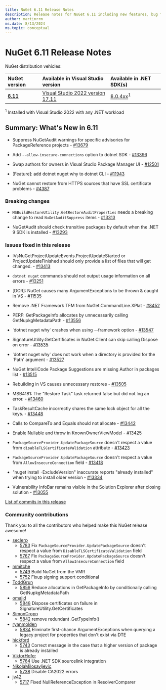 ```yaml
---
title: NuGet 6.11 Release Notes
description: Release notes for NuGet 6.11 including new features, bug fixes, and DCRs.
author: martinrrm
ms.date: 8/13/2024
ms.topic: conceptual
---
```

# NuGet 6.11 Release Notes

NuGet distribution vehicles:

| NuGet version | Available in Visual Studio version | Available in .NET SDK(s) |
|:---|:---|:---|
| [**6.11**](https://nuget.org/downloads) | [Visual Studio 2022 version 17.11](https://visualstudio.microsoft.com/downloads/) | [8.0.4xx](https://dotnet.microsoft.com/download/dotnet/8.0)<sup>1</sup> |

<sup>1</sup> Installed with Visual Studio 2022 with any .NET workload

## Summary: What's New in 6.11

* Suppress NuGetAudit warnings for specific advisories for PackageReference projects - [#13679](https://github.com/NuGet/Home/issues/13679)

* Add `--allow-insecure-connections` option to dotnet SDK - [#13396](https://github.com/NuGet/Home/issues/13396)

* Swap authors for owners in Visual Studio Package Manager UI - [#12501](https://github.com/NuGet/Home/issues/12501)

* [Feature]: add dotnet nuget why to dotnet CLI - [#11943](https://github.com/NuGet/Home/issues/11943)

* NuGet cannot restore from HTTPS sources that have SSL certificate problems - [#4387](https://github.com/NuGet/Home/issues/4387)

### Breaking changes

* `MSBuildRestoreUtility.GetRestoreAuditProperties` needs a breaking change to read `NuGetAuditSuppress` items - [#13313](https://github.com/NuGet/Home/issues/13313)

* NuGetAudit should check transitive packages by default when the .NET 9 SDK is installed - [#13293](https://github.com/NuGet/Home/issues/13293)

### Issues fixed in this release

* IVsNuGetProjectUpdateEvents.ProjectUpdateStarted or ProjectUpdateFinished should only provide a list of files that will get changed. - [#13413](https://github.com/NuGet/Home/issues/13413)

* `dotnet nuget` commands should not output usage information on all errors - [#13251](https://github.com/NuGet/Home/issues/13251)

* [DCR]: NuGet causes many ArgumentExceptions to be thrown & caught in VS - [#11535](https://github.com/NuGet/Home/issues/11535)

* Remove .NET Framework TFM from NuGet.CommandLine.XPlat - [#8452](https://github.com/NuGet/Home/issues/8452)

* PERF: GetPackageInfo allocates by unnecessarily calling GetNupkgMetadataPath - [#13556](https://github.com/NuGet/Home/issues/13556)

* 'dotnet nuget why' crashes when using --framework option - [#13547](https://github.com/NuGet/Home/issues/13547)

* SignatureUtility.GetCertificates in NuGet.Client can skip calling Dispose on error - [#13535](https://github.com/NuGet/Home/issues/13535)

* 'dotnet nuget why' does not work when a directory is provided for the 'Path' argument - [#13527](https://github.com/NuGet/Home/issues/13527)

* NuGet IntelliCode Package Suggestions are missing Author in packages list - [#13515](https://github.com/NuGet/Home/issues/13515)

* Rebuilding in VS causes unnecessary restores - [#13505](https://github.com/NuGet/Home/issues/13505)

* MSB4181: The "Restore Task" task returned false but did not log an error. - [#13460](https://github.com/NuGet/Home/issues/13460)

* TaskResultCache incorrectly shares the same lock object for all the keys. - [#13448](https://github.com/NuGet/Home/issues/13448)

* Calls to CompareTo and Equals should not allocate - [#13442](https://github.com/NuGet/Home/issues/13442)

* Enable Nullable and throw in KnownOwnerViewModel - [#13425](https://github.com/NuGet/Home/issues/13425)

* `PackageSourceProvider.UpdatePackageSource` doesn't respect a value from `disableTLSCertificateValidation` attribute - [#13423](https://github.com/NuGet/Home/issues/13423)

* `PackageSourceProvider.UpdatePackageSource` doesn't respect a value from `AllowInsecureConnection` field - [#13418](https://github.com/NuGet/Home/issues/13418)

* "nuget install -ExcludeVersion" inaccurate reports "already installed" when trying to install older version - [#13334](https://github.com/NuGet/Home/issues/13334)

* Vulnerability InfoBar remains visible in the Solution Explorer after closing solution - [#13055](https://github.com/NuGet/Home/issues/13055)

[List of commits in this release](https://github.com/NuGet/NuGet.Client/compare/6.11.0.122...6.10.1.5)

### Community contributions

Thank you to all the contributors who helped make this NuGet release awesome!

* [seclerp](https://github.com/seclerp)
  * [5783](https://github.com/NuGet/NuGet.Client/pull/5783) Fix `PackageSourceProvider.UpdatePackageSource` doesn't respect a value from `DisableTLSCertificateValidation` field
  * [5767](https://github.com/NuGet/NuGet.Client/pull/5767) Fix `PackageSourceProvider.UpdatePackageSource` doesn't respect a value from `AllowInsecureConnection` field
* [mmitche](https://github.com/mmitche)
  * [5749](https://github.com/NuGet/NuGet.Client/pull/5749) Build NuGet from the VMR
  * [5752](https://github.com/NuGet/NuGet.Client/pull/5752) Fixup signing support conditional
* [ToddGrun](https://github.com/ToddGrun)
  * [5859](https://github.com/NuGet/NuGet.Client/pull/5859) Reduce allocations in GetPackageInfo by conditionally calling GetNupkgMetadataPath
* [omajid](https://github.com/omajid)
  * [5848](https://github.com/NuGet/NuGet.Client/pull/5848) Dispose certificates on failure in SignatureUtility.GetCertificates
* [SimonCropp](https://github.com/SimonCropp)
  * [5842](https://github.com/NuGet/NuGet.Client/pull/5842) remove redundant .GetTypeInfo()
* [ryanmolden](https://github.com/ryanmolden)
  * [5834](https://github.com/NuGet/NuGet.Client/pull/5834) Eliminate first-chance ArgumentExceptions when querying a legacy project for properties that don't exist via DTE
* [hickford](https://github.com/hickford)
  * [5743](https://github.com/NuGet/NuGet.Client/pull/5743) Correct message in the case that a higher version of package is already installed
* [ViktorHofer](https://github.com/ViktorHofer)
  * [5764](https://github.com/NuGet/NuGet.Client/pull/5764) Use .NET SDK sourcelink integration
* [NikolaMilosavljevic](https://github.com/NikolaMilosavljevic)
  * [5738](https://github.com/NuGet/NuGet.Client/pull/5738) Disable CA2022 errors
* [jv42](https://github.com/jv42)
  * [5717](https://github.com/NuGet/NuGet.Client/pull/5717) Fixed NullReferenceException in ResolverComparer
